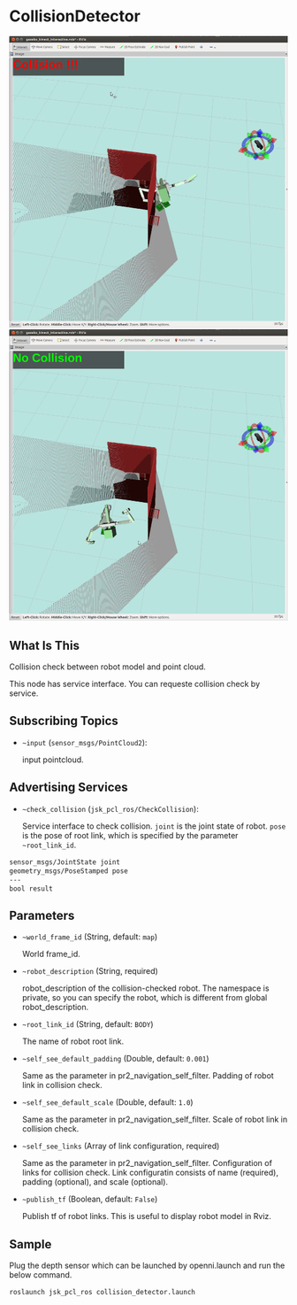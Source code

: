 # CollisionDetector
![](images/collision_detector_col.png)
![](images/collision_detector_nocol.png)
## What Is This
Collision check between robot model and point cloud.

This node has service interface.
You can requeste collision check by service.

## Subscribing Topics
* `~input` (`sensor_msgs/PointCloud2`):

   input pointcloud.

## Advertising Services
* `~check_collision` (`jsk_pcl_ros/CheckCollision`):

   Service interface to check collision.
   `joint` is the joint state of robot.
   `pose` is the pose of root link, which is specified by the parameter `~root_link_id`.

```
sensor_msgs/JointState joint
geometry_msgs/PoseStamped pose
---
bool result
```

## Parameters
* `~world_frame_id` (String, default: `map`)

  World frame_id.
* `~robot_description` (String, required)

  robot_description of the collision-checked robot.
  The namespace is private, so you can specify the robot, which is different from global robot_description.
* `~root_link_id` (String, default: `BODY`)

  The name of robot root link.
* `~self_see_default_padding` (Double, default: `0.001`)

  Same as the parameter in pr2_navigation_self_filter.
  Padding of robot link in collision check.
* `~self_see_default_scale` (Double, default: `1.0`)

  Same as the parameter in pr2_navigation_self_filter.
  Scale of robot link in collision check.
* `~self_see_links` (Array of link configuration, required)

  Same as the parameter in pr2_navigation_self_filter.
  Configuration of links for collision check.
  Link configuratin consists of name (required), padding (optional), and scale (optional).
* `~publish_tf` (Boolean, default: `False`)

   Publish tf of robot links.
   This is useful to display robot model in Rviz.

## Sample
Plug the depth sensor which can be launched by openni.launch and run the below command.

```
roslaunch jsk_pcl_ros collision_detector.launch
```
